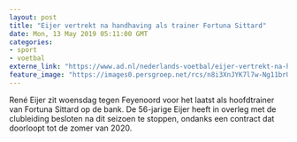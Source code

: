 ```yaml
---
layout: post
title: "Eijer vertrekt na handhaving als trainer Fortuna Sittard"
date: Mon, 13 May 2019 05:11:00 GMT
categories: 
- sport 
- voetbal 
externe_link: "https://www.ad.nl/nederlands-voetbal/eijer-vertrekt-na-handhaving-als-trainer-fortuna-sittard~a8b14780/"
feature_image: "https://images0.persgroep.net/rcs/n8i3XnJYK7l7w-Ng11brU3NSEkQ/diocontent/145979315/_fitwidth/400/?appId=21791a8992982cd8da851550a453bd7f&quality=0.7"
---
```


René Eijer zit woensdag tegen Feyenoord voor het laatst als hoofdtrainer van Fortuna Sittard op de bank. De 56-jarige Eijer heeft in overleg met de clubleiding besloten na dit seizoen te stoppen, ondanks een contract dat doorloopt tot de zomer van 2020.
